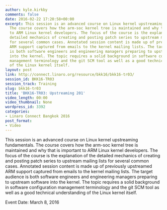 ```yaml
---
author: kyle.kirkby
comments: false
date: 2016-02-22 17:20:58+00:00
excerpt: This session is an advanced course on Linux kernel upstreaming fundamentals.
  The course covers how the arm-soc kernel tree is maintained and why that is important
  to ARM Linux kernel developers. The focus of the course is the explanation of the
  detailed mechanics of creating and posting patch series to upstream mailing lists
  for several common cases. Annotated session content is made up of previously upstreamed
  ARM support captured from emails to the kernel mailing lists. The target audience
  is both software engineers and engineering managers preparing to upstream software
  into the kernel. The topic requires a solid background in software configuration
  management terminology and the git SCM tool as well as a good technical understanding
  of the Linux kernel itself.
layout: post
link: http://connect.linaro.org/resource/bkk16/bkk16-tr03/
session_id: BKK16-TR03
session_track: Training
slug: bkk16-tr03
title: 'BKK16-TR03: Upstreaming 201'
video_length: 00:00
video_thumbnail: None
wordpress_id: 3392
categories:
- Linaro Connect Bangkok 2016
post_format:
- Video
---
```


This session is an advanced course on Linux kernel upstreaming fundamentals. The course covers how the arm-soc kernel tree is maintained and why that is important to ARM Linux kernel developers. The focus of the course is the explanation of the detailed mechanics of creating and posting patch series to upstream mailing lists for several common cases. Annotated session content is made up of previously upstreamed ARM support captured from emails to the kernel mailing lists. The target audience is both software engineers and engineering managers preparing to upstream software into the kernel. The topic requires a solid background in software configuration management terminology and the git SCM tool as well as a good technical understanding of the Linux kernel itself.

Event Date: March 8, 2016

